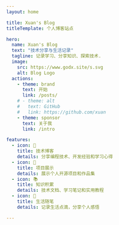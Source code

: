 ```yaml
---
layout: home

title: Xuan's Blog
titleTemplate: 个人博客站点

hero:
  name: Xuan's Blog
  text: "技术分享与生活记录"
  tagline: 记录学习、分享知识、探索技术.
  image:
    src: https://www.godx.site/s.svg
    alt: Blog Logo
  actions:
    - theme: brand
      text: 开始
      link: /posts/
    # - theme: alt
    #   text: GitHub
    #   link: https://github.com/xuan
    - theme: sponsor
      text: 关于我
      link: /intro

features:
  - icon: 📝
    title: 技术博客
    details: 分享编程技术、开发经验和学习心得
  - icon: 🎨
    title: 项目展示
    details: 展示个人开源项目和作品集
  - icon: 📚
    title: 知识积累
    details: 技术文档、学习笔记和实用教程
  - icon: 🌟
    title: 生活随笔
    details: 记录生活点滴，分享个人感悟

---
```


<HomeUnderline />

<confetti />

<busuanzi />

